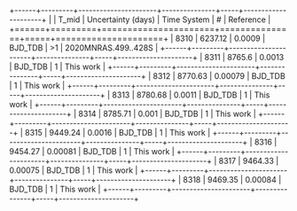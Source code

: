 +------+---------+----------------------+---------------+-----+---------------------+
|      |   T_mid |   Uncertainty (days) | Time System   | #   | Reference           |
+======+=========+======================+===============+=====+=====================+
| 8310 | 6237.12 |              0.0009  | BJD_TDB       | >1  | 2020MNRAS.499..428S |
+------+---------+----------------------+---------------+-----+---------------------+
| 8311 | 8765.6  |              0.0013  | BJD_TDB       | 1   | This work           |
+------+---------+----------------------+---------------+-----+---------------------+
| 8312 | 8770.63 |              0.00079 | BJD_TDB       | 1   | This work           |
+------+---------+----------------------+---------------+-----+---------------------+
| 8313 | 8780.68 |              0.0011  | BJD_TDB       | 1   | This work           |
+------+---------+----------------------+---------------+-----+---------------------+
| 8314 | 8785.71 |              0.001   | BJD_TDB       | 1   | This work           |
+------+---------+----------------------+---------------+-----+---------------------+
| 8315 | 9449.24 |              0.0016  | BJD_TDB       | 1   | This work           |
+------+---------+----------------------+---------------+-----+---------------------+
| 8316 | 9454.27 |              0.00081 | BJD_TDB       | 1   | This work           |
+------+---------+----------------------+---------------+-----+---------------------+
| 8317 | 9464.33 |              0.00075 | BJD_TDB       | 1   | This work           |
+------+---------+----------------------+---------------+-----+---------------------+
| 8318 | 9469.35 |              0.00084 | BJD_TDB       | 1   | This work           |
+------+---------+----------------------+---------------+-----+---------------------+